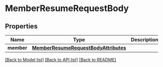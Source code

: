 # MemberResumeRequestBody

## Properties
Name | Type | Description | Notes
------------ | ------------- | ------------- | -------------
**member** | [**MemberResumeRequestBodyAttributes**](MemberResumeRequestBodyAttributes.md) |  | [optional] 

[[Back to Model list]](../README.md#documentation-for-models) [[Back to API list]](../README.md#documentation-for-api-endpoints) [[Back to README]](../README.md)


